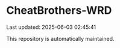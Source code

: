 # CheatBrothers-WRD

Last updated: 2025-06-03 02:45:41

This repository is automatically maintained.
